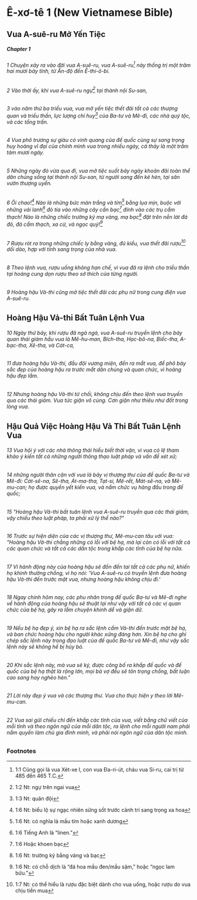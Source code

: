 
# Ê-xơ-tê 1 (New Vietnamese Bible)
## Vua A-suê-ru Mở Yến Tiệc

##### Chapter 1
###### 1 Chuyện xảy ra vào đời vua A-suê-ru, vua A-suê-ru[^a] này thống trị một trăm hai mươi bảy tỉnh, từ Ấn-độ đến Ê-thi-ô-bi.  
###### 2 Vào thời ấy, khi vua A-suê-ru ngự[^b] tại thành nội Su-san,  
###### 3 vào năm thứ ba triều vua, vua mở yến tiệc thết đãi tất cả các thượng quan và triều thần, lực lượng chỉ huy[^c] của Ba-tư và Mê-đi, các nhà quý tộc, và các tổng trấn.  
###### 4 Vua phô trương sự giàu có vinh quang của đế quốc cùng sự sang trọng huy hoàng vĩ đại của chính mình vua trong nhiều ngày, cả thảy là một trăm tám mươi ngày.  
###### 5 Những ngày đó vừa qua đi, vua mở tiệc suốt bảy ngày khoản đãi toàn thể dân chúng sống tại thành nội Su-san, từ người sang đến kẻ hèn, tại sân vườn thượng uyển.

###### 6 Ôi chao![^d] Nào là những bức màn trắng và tím[^e] bằng lụa mịn, buộc với những vải lanh[^f] đỏ tía vào những cây cần bạc[^g] đính vào các trụ cẩm thạch! Nào là những chiếc trường kỷ mạ vàng, mạ bạc[^h] đặt trên nền lát đá đỏ, đá cẩm thạch, xa cừ, và ngọc quý![^i]  
###### 7 Rượu rót ra trong những chiếc ly bằng vàng, đủ kiểu, vua thết đãi rượu[^j] dồi dào, hợp với tính sang trọng của nhà vua.  
###### 8 Theo lệnh vua, rượu uống không hạn chế, vì vua đã ra lệnh cho triều thần tại hoàng cung dọn rượu theo sở thích của từng người.

###### 9 Hoàng hậu Vả-thi cũng mở tiệc thết đãi các phụ nữ trong cung điện vua A-suê-ru.

## Hoàng Hậu Vả-thi Bất Tuân Lệnh Vua

###### 10 Ngày thứ bảy, khi rượu đã ngà ngà, vua A-suê-ru truyền lệnh cho bảy quan thái giám hầu vua là Mê-hu-man, Bích-tha, Hạc-bô-na, Biếc-tha, A-bạc-tha, Xê-tha, và Cát-ca,  
###### 11 đưa hoàng hậu Vả-thi, đầu đội vương miện, đến ra mắt vua, để phô bày sắc đẹp của hoàng hậu ra trước mắt dân chúng và quan chức, vì hoàng hậu đẹp lắm.  
###### 12 Nhưng hoàng hậu Vả-thi từ chối, không chịu đến theo lệnh vua truyền qua các thái giám. Vua tức giận vô cùng. Cơn giận như thiêu như đốt trong lòng vua.

## Hậu Quả Việc Hoàng Hậu Vả Thi Bất Tuân Lệnh Vua

###### 13 Vua hội ý với các nhà thông thái hiểu biết thời vận, vì vua có lệ tham khảo ý kiến tất cả những người thông thạo luật pháp và vấn đề xét xử;  
###### 14 những người thân cận với vua là bảy vị thượng thư của đế quốc Ba-tư và Mê-đi: Cát-sê-na, Sê-tha, Át-ma-tha, Tạt-si, Mê-rết, Mát-sê-na, và Mê-mu-can; họ được quyền yết kiến vua, và nắm chức vụ hàng đầu trong đế quốc;  
###### 15 "Hoàng hậu Vả-thi bất tuân lệnh vua A-suê-ru truyền qua các thái giám, vậy chiếu theo luật pháp, ta phải xử lý thế nào?"

###### 16 Trước sự hiện diện của các vị thượng thư, Mê-mu-can tâu với vua: "Hoàng hậu Vả-thi chẳng những có lỗi với bệ hạ, mà lại còn có lỗi với tất cả các quan chức và tất cả các dân tộc trong khắp các tỉnh của bệ hạ nữa.  
###### 17 Vì hành động này của hoàng hậu sẽ đồn đến tai tất cả các phụ nữ, khiến họ khinh thường chồng, vì họ nói: 'Vua A-suê-ru có truyền lệnh đưa hoàng hậu Vả-thi đến trước mặt vua, nhưng hoàng hậu không chịu đi.'  
###### 18 Ngay chính hôm nay, các phu nhân trong đế quốc Ba-tư và Mê-đi nghe về hành động của hoàng hậu sẽ thuật lại như vậy với tất cả các vị quan chức của bệ hạ, gây ra lắm chuyện khinh dể và giận dữ.  
###### 19 Nếu bệ hạ đẹp ý, xin bệ hạ ra sắc lệnh cấm Vả-thi đến trước mặt bệ hạ, và ban chức hoàng hậu cho người khác xứng đáng hơn. Xin bệ hạ cho ghi chép sắc lệnh này trong đạo luật của đế quốc Ba-tư và Mê-đi, như vậy sắc lệnh này sẽ không hề bị hủy bỏ.  
###### 20 Khi sắc lệnh này, mà vua sẽ ký, được công bố ra khắp đế quốc và đế quốc của bệ hạ thật là rộng lớn, mọi bà vợ đều sẽ tôn trọng chồng, bất luận cao sang hay nghèo hèn."

###### 21 Lời này đẹp ý vua và các thượng thư. Vua cho thực hiện y theo lời Mê-mu-can.  
###### 22 Vua sai gửi chiếu chỉ đến khắp các tỉnh của vua, viết bằng chữ viết của mỗi tỉnh và theo ngôn ngữ của mỗi dân tộc, ra lệnh cho mỗi người nam phải nắm quyền làm chủ gia đình mình, và phải nói ngôn ngữ của dân tộc mình.

### Footnotes
[^a]: 1:1 Cũng gọi là vua Xét-xe I, con vua Đa-ri-út, cháu vua Si-ru, cai trị từ 485 đến 465 T.C.
[^b]: 1:2 Nt: ngự trên ngai vua
[^c]: 1:3 Nt: quân đội
[^d]: 1:6 Nt: biểu lộ sự ngạc nhiên sửng sốt trước cảnh trí sang trọng xa hoa
[^e]: 1:6 Nt: có nghĩa là mầu tím hoặc xanh dương
[^f]: 1:6 Tiếng Anh là “linen.”
[^g]: 1:6 Hoặc khoen bạc
[^h]: 1:6 Nt: trường kỷ bằng vàng và bạc
[^i]: 1:6 Nt: có chỗ dịch là “đá hoa mầu đen/mầu sậm,” hoặc “ngọc lam bửu.”
[^j]: 1:7 Nt: có thể hiểu là rượu đặc biệt dành cho vua uống, hoặc rượu do vua chịu tiền mua

